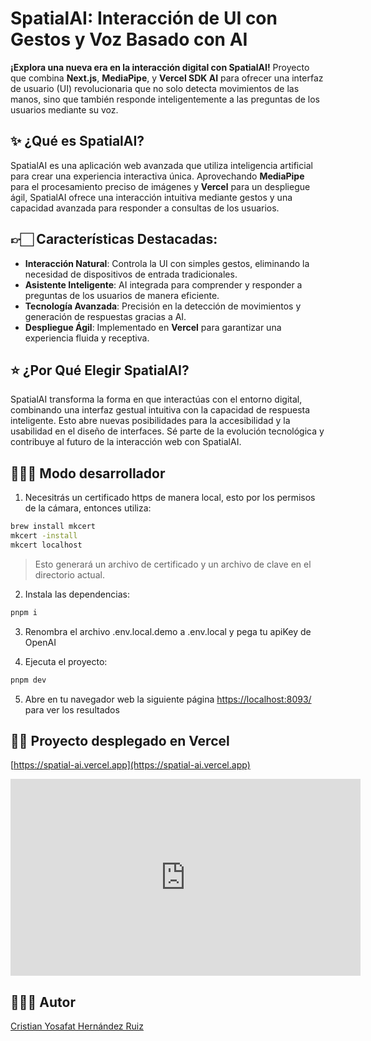 # **SpatialAI: Interacción de UI con Gestos y Voz Basado con AI**

**¡Explora una nueva era en la interacción digital con SpatialAI!** Proyecto que combina **Next.js**, **MediaPipe**, y **Vercel SDK AI** para ofrecer una interfaz de usuario (UI) revolucionaria que no solo detecta movimientos de las manos, sino que también responde inteligentemente a las preguntas de los usuarios mediante su voz.

## **✨ ¿Qué es SpatialAI?**

SpatialAI es una aplicación web avanzada que utiliza inteligencia artificial para crear una experiencia interactiva única. Aprovechando **MediaPipe** para el procesamiento preciso de imágenes y **Vercel** para un despliegue ágil, SpatialAI ofrece una interacción intuitiva mediante gestos y una capacidad avanzada para responder a consultas de los usuarios.

## **👉🏻 Características Destacadas:**

- **Interacción Natural**: Controla la UI con simples gestos, eliminando la necesidad de dispositivos de entrada tradicionales.
- **Asistente Inteligente**: AI integrada para comprender y responder a preguntas de los usuarios de manera eficiente.
- **Tecnología Avanzada**: Precisión en la detección de movimientos y generación de respuestas gracias a AI.
- **Despliegue Ágil**: Implementado en **Vercel** para garantizar una experiencia fluida y receptiva.

## **⭐ ¿Por Qué Elegir SpatialAI?**

SpatialAI transforma la forma en que interactúas con el entorno digital, combinando una interfaz gestual intuitiva con la capacidad de respuesta inteligente. Esto abre nuevas posibilidades para la accesibilidad y la usabilidad en el diseño de interfaces. Sé parte de la evolución tecnológica y contribuye al futuro de la interacción web con SpatialAI.

## 👨🏻‍💻 **Modo desarrollador**

1. Necesitrás un certificado https de manera local, esto por los permisos de la cámara, entonces utiliza:

```bash
brew install mkcert
mkcert -install
mkcert localhost
```

> Esto generará un archivo de certificado y un archivo de clave en el directorio actual.

2. Instala las dependencias:
```bash
pnpm i 
```

3. Renombra el archivo .env.local.demo a .env.local y pega tu apiKey de OpenAI

4. Ejecuta el proyecto:
```bash
pnpm dev
```

5. Abre en tu navegador web la siguiente página [https://localhost:8093/](https://localhost:8093/) para ver los resultados

## 🙋🏻 **Proyecto desplegado en Vercel**
[https://spatial-ai.vercel.app](https://spatial-ai.vercel.app)

<iframe width="560" height="315" src="https://www.youtube.com/embed/ZYfkLEcS9R0?si=ncHH6FaifmRAIqhJ" title="SpatialAI" frameborder="0" allow="accelerometer; autoplay; clipboard-write; encrypted-media; gyroscope; picture-in-picture; web-share" referrerpolicy="strict-origin-when-cross-origin" allowfullscreen></iframe>

## 👨🏻‍💻 **Autor**

[Cristian Yosafat Hernández Ruiz](https://github.com/blakepro)

